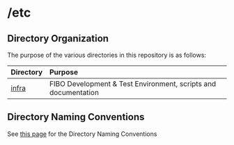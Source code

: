 # /etc

## Directory Organization

The purpose of the various directories in this repository is as follows:

Directory        | Purpose
:----------------|:-------
[infra](./infra) | FIBO Development & Test Environment, scripts and documentation

## Directory Naming Conventions

See [this page](./infra/directory-naming-conventions.md) for the Directory Naming Conventions
